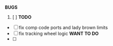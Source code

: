 **BUGS**
1. [ ] 
**TODO**
- [ ] fix comp code ports and lady brown limits
- [ ] fix tracking wheel logic
**WANT TO DO**
- [ ]
